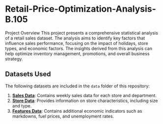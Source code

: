 # Retail-Price-Optimization-Analysis-B.105

Project Overview
This project presents a comprehensive statistical analysis of a retail sales dataset. The analysis aims to identify key factors that influence sales performance, focusing on the impact of holidays, store types, and economic factors. The insights derived from this analysis can help optimize inventory management, promotions, and overall business strategy.



## Datasets Used

The following datasets are included in the `data` folder of this repository:
1. [**Sales Data**](data/sales_data.csv): Contains weekly sales data for each store and department.
2. [**Store Data**](data/store_data.csv): Provides information on store characteristics, including size and type.
3. [**Features Data**](data/features_data.csv): Contains additional economic indicators such as markdowns, fuel prices, and unemployment rates.

